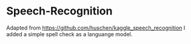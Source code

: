 # Speech-Recognition
Adapted from https://github.com/huschen/kaggle_speech_recognition
I added a simple spell check as a languange model.
